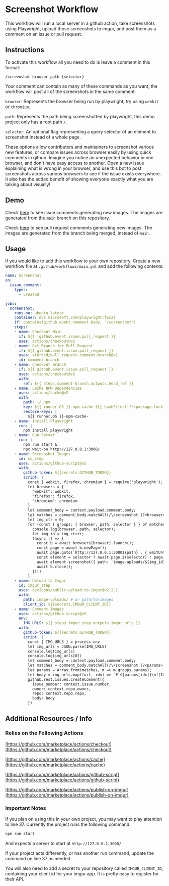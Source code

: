 # Screenshot Workflow

This workflow will run a local server in a github action, take screenshots using Playwright, upload those screenshots to imgur, and post them as a comment on an issue or pull request.

## Instructions

To activate this workflow all you need to do is leave a comment in this format:

```
/screenshot browser path {selector}
```

Your comment can contain as many of these commands as you want, the workflow will post all of the screenshots in the same comment.

`browser`: Represents the browser being run by playwright, try using `webkit` or `chromium`.

`path`: Represents the path being screenshotted by playwright, this demo project only has a root path `/`.

`selector`: An optional flag representing a query selector of an element to screenshot instead of a whole page.

These options allow contributors and maintainers to screenshot various new features, or compare issues across browser easily by using quick comments in github. Imagine you notice an unexpected behavior in one browser, and don't have easy access to another. Open a new issue explaining what is wrong in your browser, and use this bot to post screenshots across various browsers to see if the issue exists everywhere. It also has the added benefit of showing everyone exactly what you are talking about visually!

## Demo

Check [here](https://github.com/DryCreations/screenshot-workflow/issues/5) to see issue comments generating new images. The images are generated from the `main` branch on this repository.

Check [here](https://github.com/DryCreations/screenshot-workflow/pull/6) to see pull request comments generating new images. The images are generated from the branch being merged, instead of `main`.

## Usage

If you would like to add this workflow to your own repository. Create a new workflow file at `.github/workflows/main.yml` and add the following contents:

```yaml
name: Screenshot
on: 
  issue_comment:
    types: 
      - created

jobs:
  screenshot:
    runs-on: ubuntu-latest
    container: mcr.microsoft.com/playwright:focal
    if: contains(github.event.comment.body, '/screenshot')
    steps:
    - name: Checkout Main
      if: ${{ !github.event.issue.pull_request }}
      uses: actions/checkout@v2
    - name: Get Branch for Pull Request
      if: ${{ github.event.issue.pull_request }}
      uses: xt0rted/pull-request-comment-branch@v1
      id: comment-branch
    - name: Checkout Branch
      if: ${{ github.event.issue.pull_request }}
      uses: actions/checkout@v2
      with:
        ref: ${{ steps.comment-branch.outputs.head_ref }}
    - name: Cache NPM Dependencies
      uses: actions/cache@v2
      with:
        path: ~/.npm
        key: ${{ runner.OS }}-npm-cache-${{ hashFiles('**/package-lock.json') }}
        restore-keys: |
          ${{ runner.OS }}-npm-cache-
    - name: Install Playwright
      run: |
        npm install playwright
    - name: Run Server
      run: |
        npm run start & 
        npx wait-on http://127.0.0.1:3000/
    - name: Screenshot Images
      id: sc_step
      uses: actions/github-script@v5
      with:
        github-token: ${{secrets.GITHUB_TOKEN}}
        script: |
          const { webkit, firefox, chromium } = require('playwright');
          let browsers = {
            "webkit": webkit,
            "firefox": firefox,
            "chromium": chromium
          }
          let comment_body = context.payload.comment.body;
          let matches = comment_body.matchAll(/\/screenshot (?<browser>.+?) (?<path>.+?)(\s{(?<selector>.+)})?/gm);
          let img_ctr = 0;
          for (const { groups: { browser, path, selector } } of matches) {
            console.log(browser, path, selector);
            let img_id = img_ctr++;
            (async () => {
              const b = await browsers[browser].launch();
              const page = await b.newPage();
              await page.goto(`http://127.0.0.1:3000${path}`, { waitUntil: 'domcontentloaded' });
              const element = selector ? await page.$(selector) : page;
              await element.screenshot({ path: `image-uploads/${img_id}.png` });
              await b.close();
            })()
          }
    - name: Upload to Imgur
      id: imgur_step
      uses: devicons/public-upload-to-imgur@v2.2.1
      with:
        path: image-uploads/ # or path/to/images
        client_id: ${{secrets.IMGUR_CLIENT_ID}}
    - name: Comment Images
      uses: actions/github-script@v5
      env:
        IMG_URLS: ${{ steps.imgur_step.outputs.imgur_urls }}
      with:
        github-token: ${{secrets.GITHUB_TOKEN}}
        script: |
          const { IMG_URLS } = process.env
          let img_urls = JSON.parse(IMG_URLS)
          console.log(img_urls)
          console.log(img_urls[0])
          let comment_body = context.payload.comment.body;
          let matches = comment_body.matchAll(/\/screenshot (?<params>.+? .+?(\s{.+})?)/gm);
          let params = Array.from(matches, m => m.groups.params);
          let body = img_urls.map((url, idx) => `# ${params[idx]}\n![Image](${url})`).join('\n\n')
          github.rest.issues.createComment({
            issue_number: context.issue.number,
            owner: context.repo.owner,
            repo: context.repo.repo,
            body: body
          })
```

## Additional Resources / Info

### Relies on the Following Actions

[https://github.com/marketplace/actions/checkout](https://github.com/marketplace/actions/checkout)

[https://github.com/marketplace/actions/cache](https://github.com/marketplace/actions/cache)

[https://github.com/marketplace/actions/github-script](https://github.com/marketplace/actions/github-script)

[https://github.com/marketplace/actions/publish-on-imgur](https://github.com/marketplace/actions/publish-on-imgur)

### Important Notes

If you plan on using this in your own project, you may want to play attention to line 37. Currently the project runs the following command:

```sh
npm run start
```

And expects a server to start at `http://127.0.0.1:3000/`

If your project acts differently, or has another run command, update the command on line 37 as needed.

You will also need to add a secret to your repository called `IMGUR_CLIENT_ID`, containing your client id for your imgur app. It is pretty easy to register for their API.
